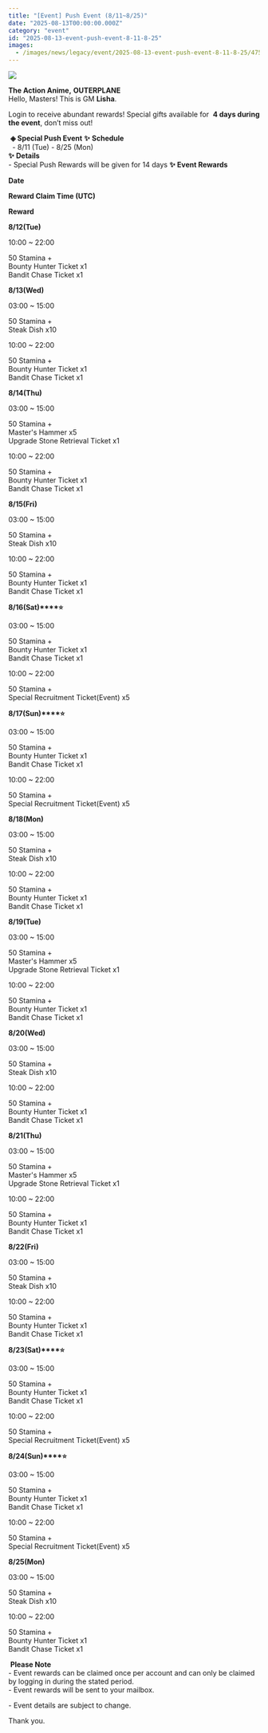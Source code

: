 ```yaml
---
title: "[Event] Push Event (8/11~8/25)"
date: "2025-08-13T00:00:00.000Z"
category: "event"
id: "2025-08-13-event-push-event-8-11-8-25"
images:
  - /images/news/legacy/event/2025-08-13-event-push-event-8-11-8-25/4759c200b4a94ca4a56a76260f0d31bb.webp
---
```


![](/images/news/legacy/event/2025-08-13-event-push-event-8-11-8-25/4759c200b4a94ca4a56a76260f0d31bb.webp)  
  

**The Action Anime,** **OUTERPLANE**          
Hello, Masters! This is GM **Lisha**.  
  
Login to receive abundant rewards! Special gifts available for  **4 days during the event**, don’t miss out!  
  
 **◈ Special Push Event** **✨** **Schedule**      
  - 8/11 (Tue) - 8/25 (Mon)  
**✨** **Details**     
\- Special Push Rewards will be given for 14 days **✨** **Event Rewards** 

**Date**

**Reward Claim Time (UTC)**

**Reward**

**8/12(Tue)**

10:00 ~ 22:00

50 Stamina +  
Bounty Hunter Ticket x1  
Bandit Chase Ticket x1

**8/13(Wed)**

03:00 ~ 15:00

50 Stamina +  
Steak Dish x10

10:00 ~ 22:00

50 Stamina +  
Bounty Hunter Ticket x1  
Bandit Chase Ticket x1

**8/14(Thu)**

03:00 ~ 15:00

50 Stamina +  
Master's Hammer x5  
Upgrade Stone Retrieval Ticket x1

10:00 ~ 22:00

50 Stamina +  
Bounty Hunter Ticket x1  
Bandit Chase Ticket x1

**8/15(Fri)**

03:00 ~ 15:00

50 Stamina +  
Steak Dish x10

10:00 ~ 22:00

50 Stamina +  
Bounty Hunter Ticket x1  
Bandit Chase Ticket x1

**8/16(Sat)****⭐**

03:00 ~ 15:00

50 Stamina +  
Bounty Hunter Ticket x1  
Bandit Chase Ticket x1

10:00 ~ 22:00

50 Stamina +  
Special Recruitment Ticket(Event) x5

**8/17(Sun)****⭐**

03:00 ~ 15:00

50 Stamina +  
Bounty Hunter Ticket x1  
Bandit Chase Ticket x1

10:00 ~ 22:00

50 Stamina +  
Special Recruitment Ticket(Event) x5

**8/18(Mon)**

03:00 ~ 15:00

50 Stamina +  
Steak Dish x10

10:00 ~ 22:00

50 Stamina +  
Bounty Hunter Ticket x1  
Bandit Chase Ticket x1

**8/19(Tue)**

03:00 ~ 15:00

50 Stamina +  
Master's Hammer x5  
Upgrade Stone Retrieval Ticket x1

10:00 ~ 22:00

50 Stamina +  
Bounty Hunter Ticket x1  
Bandit Chase Ticket x1

**8/20(Wed)**

03:00 ~ 15:00

50 Stamina +  
Steak Dish x10

10:00 ~ 22:00

50 Stamina +  
Bounty Hunter Ticket x1  
Bandit Chase Ticket x1

**8/21(Thu)**

03:00 ~ 15:00

50 Stamina +  
Master's Hammer x5  
Upgrade Stone Retrieval Ticket x1

10:00 ~ 22:00

50 Stamina +  
Bounty Hunter Ticket x1  
Bandit Chase Ticket x1

**8/22(Fri)**

03:00 ~ 15:00

50 Stamina +  
Steak Dish x10

10:00 ~ 22:00

50 Stamina +  
Bounty Hunter Ticket x1  
Bandit Chase Ticket x1

**8/23(Sat)****⭐**

03:00 ~ 15:00

50 Stamina +  
Bounty Hunter Ticket x1  
Bandit Chase Ticket x1

10:00 ~ 22:00

50 Stamina +  
Special Recruitment Ticket(Event) x5

**8/24(Sun)****⭐**

03:00 ~ 15:00

50 Stamina +  
Bounty Hunter Ticket x1  
Bandit Chase Ticket x1

10:00 ~ 22:00

50 Stamina +  
Special Recruitment Ticket(Event) x5

**8/25(Mon)**

03:00 ~ 15:00

50 Stamina +  
Steak Dish x10

10:00 ~ 22:00

50 Stamina +  
Bounty Hunter Ticket x1  
Bandit Chase Ticket x1

 **Please Note**  
\- Event rewards can be claimed once per account and can only be claimed by logging in during the stated period.  
\- Event rewards will be sent to your mailbox.

\- Event details are subject to change.  
  
Thank you.
